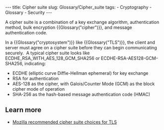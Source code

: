 --- title: Cipher suite slug: Glossary/Cipher_suite tags: - Cryptography - Glossary - Security ---

<span class="seoSummary">A cipher suite is a combination of a key exchange algorithm, authentication method, bulk encryption {{Glossary("cipher")}}, and message authentication code.</span>

In a {{Glossary("cryptosystem")}} like {{Glossary("TLS")}}, the client and server must agree on a cipher suite before they can begin communicating securely.  A typical cipher suite looks like ECDHE_RSA_WITH_AES_128_GCM_SHA256 or ECDHE-RSA-AES128-GCM-SHA256, indicating:

- ECDHE (elliptic curve Diffie-Hellman ephemeral) for key exchange
- RSA for authentication
- AES-128 as the cipher, with Galois/Counter Mode (GCM) as the block cipher mode of operation
- SHA-256 as the hash-based message authentication code (HMAC)

## Learn more

- [Mozilla recommended cipher suite choices for TLS](https://wiki.mozilla.org/Security/Server_Side_TLS)
